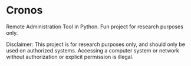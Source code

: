 # Cronos

Remote Administration Tool in Python. Fun project for research purposes only.



Disclaimer: This project is for research purposes only, and should only be used on authorized systems.
Accessing a computer system or network without authorization or explicit permission is illegal.
